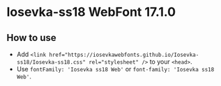 # Iosevka-ss18 WebFont 17.1.0

## How to use

- Add `<link href="https://iosevkawebfonts.github.io/Iosevka-ss18/Iosevka-ss18.css" rel="stylesheet" />` to your `<head>`.
- Use `fontFamily: 'Iosevka ss18 Web'` or `font-family: 'Iosevka ss18 Web'`.
